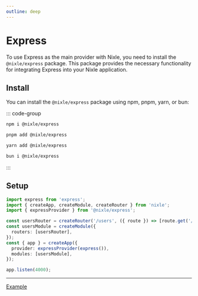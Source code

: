 ```yaml
---
outline: deep
---
```


# Express

To use Express as the main provider with Nixle, you need to install the `@nixle/express` package. This package provides the necessary functionality for integrating Express into your Nixle application.

## Install

You can install the `@nixle/express` package using npm, pnpm, yarn, or bun:

::: code-group

```sh [npm]
npm i @nixle/express
```

```sh [pnpm]
pnpm add @nixle/express
```

```sh [yarn]
yarn add @nixle/express
```

```sh [bun]
bun i @nixle/express
```

:::

## Setup

```ts
import express from 'express';
import { createApp, createModule, createRouter } from 'nixle';
import { expressProvider } from '@nixle/express';

const usersRouter = createRouter('/users', ({ route }) => [route.get('/', () => 'Hello Express!')]);
const usersModule = createModule({
  routers: [usersRouter],
});
const { app } = createApp({
  provider: expressProvider(express()),
  modules: [usersModule],
});

app.listen(4000);
```

---

[Example](https://github.com/letstri/nixle/blob/main/examples/express/index.mjs)
